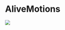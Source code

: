# AliveMotions

<a href='https://github.com/TharukRenuja/AliveMotions'>
  <img src='https://github.com/TharukRenuja/AliveMotions/assets/90763454/0bb13f40-d3b5-4243-a0df-871e2cb61b13'>
</a>

